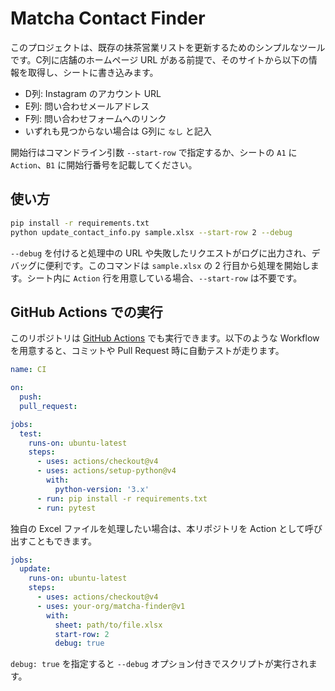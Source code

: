 # Matcha Contact Finder

このプロジェクトは、既存の抹茶営業リストを更新するためのシンプルなツールです。C列に店舗のホームページ URL がある前提で、そのサイトから以下の情報を取得し、シートに書き込みます。

- D列: Instagram のアカウント URL
- E列: 問い合わせメールアドレス
- F列: 問い合わせフォームへのリンク
- いずれも見つからない場合は G列に `なし` と記入

開始行はコマンドライン引数 `--start-row` で指定するか、シートの `A1` に `Action`、`B1` に開始行番号を記載してください。

## 使い方

```bash
pip install -r requirements.txt
python update_contact_info.py sample.xlsx --start-row 2 --debug
```

`--debug` を付けると処理中の URL や失敗したリクエストがログに出力され、デバッグに便利です。このコマンドは `sample.xlsx` の 2 行目から処理を開始します。シート内に `Action` 行を用意している場合、`--start-row` は不要です。

## GitHub Actions での実行

このリポジトリは [GitHub Actions](https://docs.github.com/actions) でも実行できます。以下のような Workflow を用意すると、コミットや Pull Request 時に自動テストが走ります。

```yaml
name: CI

on:
  push:
  pull_request:

jobs:
  test:
    runs-on: ubuntu-latest
    steps:
      - uses: actions/checkout@v4
      - uses: actions/setup-python@v4
        with:
          python-version: '3.x'
      - run: pip install -r requirements.txt
      - run: pytest
```

独自の Excel ファイルを処理したい場合は、本リポジトリを Action として呼び出すこともできます。

```yaml
jobs:
  update:
    runs-on: ubuntu-latest
    steps:
      - uses: actions/checkout@v4
      - uses: your-org/matcha-finder@v1
        with:
          sheet: path/to/file.xlsx
          start-row: 2
          debug: true
```

`debug: true` を指定すると `--debug` オプション付きでスクリプトが実行されます。
